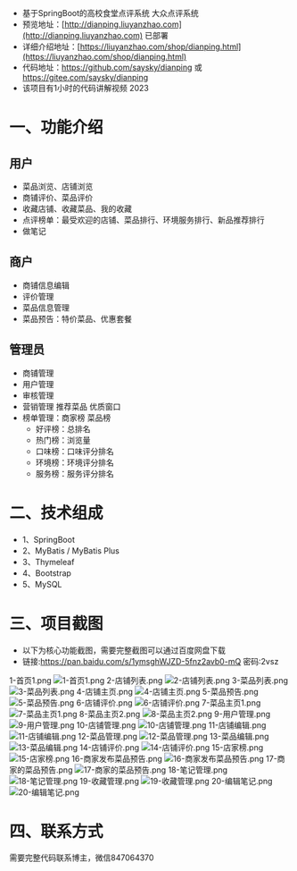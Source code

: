 - 基于SpringBoot的高校食堂点评系统 大众点评系统
- 预览地址：[http://dianping.liuyanzhao.com](http://dianping.liuyanzhao.com) 已部署
- 详细介绍地址：[https://liuyanzhao.com/shop/dianping.html](https://liuyanzhao.com/shop/dianping.html)
- 代码地址：https://github.com/saysky/dianping 或 https://gitee.com/saysky/dianping
- 该项目有1小时的代码讲解视频 2023

# 一、功能介绍
## 用户
- 菜品浏览、店铺浏览
- 商铺评价、菜品评价
- 收藏店铺、收藏菜品、我的收藏
- 点评榜单：最受欢迎的店铺、菜品排行、环境服务排行、新品推荐排行
- 做笔记

## 商户
- 商铺信息编辑
- 评价管理
- 菜品信息管理
- 菜品预告：特价菜品、优惠套餐

## 管理员
- 商铺管理
- 用户管理
- 审核管理 
- 营销管理
    推荐菜品
    优质窗口
- 榜单管理：商家榜 菜品榜
    - 好评榜：总排名
    - 热门榜：浏览量
    - 口味榜：口味评分排名
    - 环境榜：环境评分排名
    - 服务榜：服务评分排名


# 二、技术组成
- 1、SpringBoot 
- 2、MyBatis / MyBatis Plus
- 3、Thymeleaf
- 4、Bootstrap
- 5、MySQL

# 三、项目截图
- 以下为核心功能截图，需要完整截图可以通过百度网盘下载
- 链接:https://pan.baidu.com/s/1ymsghWJZD-5fnz2avb0-mQ  密码:2vsz

1-首页1.png
![1-首页1.png](img/1-首页1.png)
2-店铺列表.png
![2-店铺列表.png](img/2-店铺列表.png)
3-菜品列表.png
![3-菜品列表.png](img/3-菜品列表.png)
4-店铺主页.png
![4-店铺主页.png](img/4-店铺主页.png)
5-菜品预告.png
![5-菜品预告.png](img/5-菜品预告.png)
6-店铺评价.png
![6-店铺评价.png](img/6-店铺评价.png)
7-菜品主页1.png
![7-菜品主页1.png](img/7-菜品主页1.png)
8-菜品主页2.png
![8-菜品主页2.png](img/8-菜品主页2.png)
9-用户管理.png
![9-用户管理.png](img/9-用户管理.png)
10-店铺管理.png
![10-店铺管理.png](img/10-店铺管理.png)
11-店铺编辑.png
![11-店铺编辑.png](img/11-店铺编辑.png)
12-菜品管理.png
![12-菜品管理.png](img/12-菜品管理.png)
13-菜品编辑.png
![13-菜品编辑.png](img/13-菜品编辑.png)
14-店铺评价.png
![14-店铺评价.png](img/14-店铺评价.png)
15-店家榜.png
![15-店家榜.png](img/15-店家榜.png)
16-商家发布菜品预告.png
![16-商家发布菜品预告.png](img/16-商家发布菜品预告.png)
17-商家的菜品预告.png
![17-商家的菜品预告.png](img/17-商家的菜品预告.png)
18-笔记管理.png
![18-笔记管理.png](img/18-笔记管理.png)
19-收藏管理.png
![19-收藏管理.png](img/19-收藏管理.png)
20-编辑笔记.png
![20-编辑笔记.png](img/20-编辑笔记.png)


# 四、联系方式
需要完整代码联系博主，微信847064370


